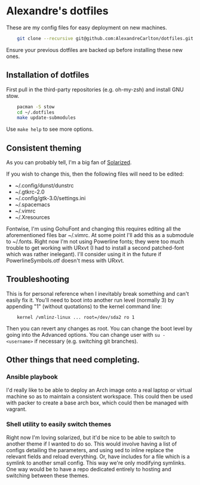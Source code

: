 # Alexandre's dotfiles
These are my config files for easy deployment on new machines.

```bash
    git clone --recursive git@github.com:AlexandreCarlton/dotfiles.git ~/.dotfiles
```
Ensure your previous dotfiles are backed up before installing these new ones.

## Installation of dotfiles
First pull in the third-party repositories (e.g. oh-my-zsh) and install GNU
stow.
```bash
    pacman -S stow
    cd ~/.dotfiles
    make update-submodules
```
Use `make help` to see more options.

## Consistent theming
As you can probably tell, I'm a big fan of
[Solarized](https://ethanschoover.com/solarized).

If you wish to change this, then the following files will need to be edited:

 - ~/.config/dunst/dunstrc
 - ~/.gtkrc-2.0
 - ~/.config/gtk-3.0/settings.ini
 - ~/.spacemacs
 - ~/.vimrc
 - ~/.Xresources

Fontwise, I'm using GohuFont and changing this requires editing all
the aforementioned files bar ~/.vimrc.
At some point I'll add this as a submodule to ~/.fonts.
Right now I'm not using Powerline fonts; they were too much trouble to get
working with URxvt (I had to install a second patched-font which was rather
inelegant).
I'll consider using it in the future if PowerlineSymbols.otf doesn't mess with
URxvt.

## Troubleshooting
This is for personal reference when I inevitably break something and can't
easily fix it.
You'll need to boot into another run level (normally 3) by appending "1"
(without quotations) to the kernel command line:
```
    kernel /vmlinz-linux ... root=/dev/sda2 ro 1
```
Then you can revert any changes as root.
You can change the boot level by going into the Advanced options.
You can change user with `su - <username>` if necessary (e.g. switching git
branches).


## Other things that need completing.

### Ansible playbook
I'd really like to be able to deploy an Arch image onto a real laptop or virtual
machine so as to maintain a consistent workspace.
This could then be used with packer to create a base arch box, which could then
be managed with vagrant.

### Shell utility to easily switch themes
Right now I'm loving solarized, but it'd be nice to be able to switch to another
theme if I wanted to do so.
This would involve having a list of configs detailing the parameters, and using
sed to inline replace the relevant fields and reload everything.
Or, have includes for a file which is a symlink to another small config.
This way we're only modifying symlinks.
One way would be to have a repo dedicated entirely to hosting and switching
between these themes.
